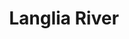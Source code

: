 ---
title: "Langlia River"
title_bn: "লাংলিয়া নদী"
description: "It started flowing from Lokra Beel of Habiganj and then joined with Boiragikhal."
---
